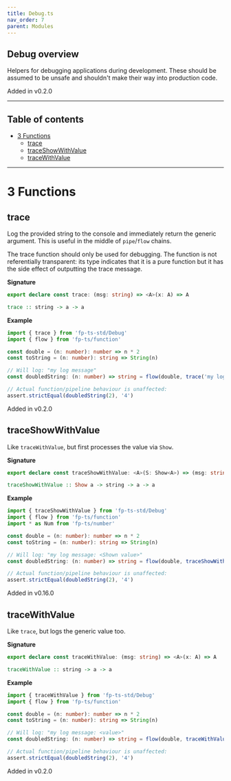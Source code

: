 ```yaml
---
title: Debug.ts
nav_order: 7
parent: Modules
---
```


## Debug overview

Helpers for debugging applications during development. These should be
assumed to be unsafe and shouldn't make their way into production code.

Added in v0.2.0

---

<h2 class="text-delta">Table of contents</h2>

- [3 Functions](#3-functions)
  - [trace](#trace)
  - [traceShowWithValue](#traceshowwithvalue)
  - [traceWithValue](#tracewithvalue)

---

# 3 Functions

## trace

Log the provided string to the console and immediately return the generic
argument. This is useful in the middle of `pipe`/`flow` chains.

The trace function should only be used for debugging. The function is not
referentially transparent: its type indicates that it is a pure function but
it has the side effect of outputting the trace message.

**Signature**

```ts
export declare const trace: (msg: string) => <A>(x: A) => A
```

```hs
trace :: string -> a -> a
```

**Example**

```ts
import { trace } from 'fp-ts-std/Debug'
import { flow } from 'fp-ts/function'

const double = (n: number): number => n * 2
const toString = (n: number): string => String(n)

// Will log: "my log message"
const doubledString: (n: number) => string = flow(double, trace('my log message'), toString)

// Actual function/pipeline behaviour is unaffected:
assert.strictEqual(doubledString(2), '4')
```

Added in v0.2.0

## traceShowWithValue

Like `traceWithValue`, but first processes the value via `Show`.

**Signature**

```ts
export declare const traceShowWithValue: <A>(S: Show<A>) => (msg: string) => (x: A) => A
```

```hs
traceShowWithValue :: Show a -> string -> a -> a
```

**Example**

```ts
import { traceShowWithValue } from 'fp-ts-std/Debug'
import { flow } from 'fp-ts/function'
import * as Num from 'fp-ts/number'

const double = (n: number): number => n * 2
const toString = (n: number): string => String(n)

// Will log: "my log message: <Shown value>"
const doubledString: (n: number) => string = flow(double, traceShowWithValue(Num.Show)('my log message: '), toString)

// Actual function/pipeline behaviour is unaffected:
assert.strictEqual(doubledString(2), '4')
```

Added in v0.16.0

## traceWithValue

Like `trace`, but logs the generic value too.

**Signature**

```ts
export declare const traceWithValue: (msg: string) => <A>(x: A) => A
```

```hs
traceWithValue :: string -> a -> a
```

**Example**

```ts
import { traceWithValue } from 'fp-ts-std/Debug'
import { flow } from 'fp-ts/function'

const double = (n: number): number => n * 2
const toString = (n: number): string => String(n)

// Will log: "my log message: <value>"
const doubledString: (n: number) => string = flow(double, traceWithValue('my log message: '), toString)

// Actual function/pipeline behaviour is unaffected:
assert.strictEqual(doubledString(2), '4')
```

Added in v0.2.0
